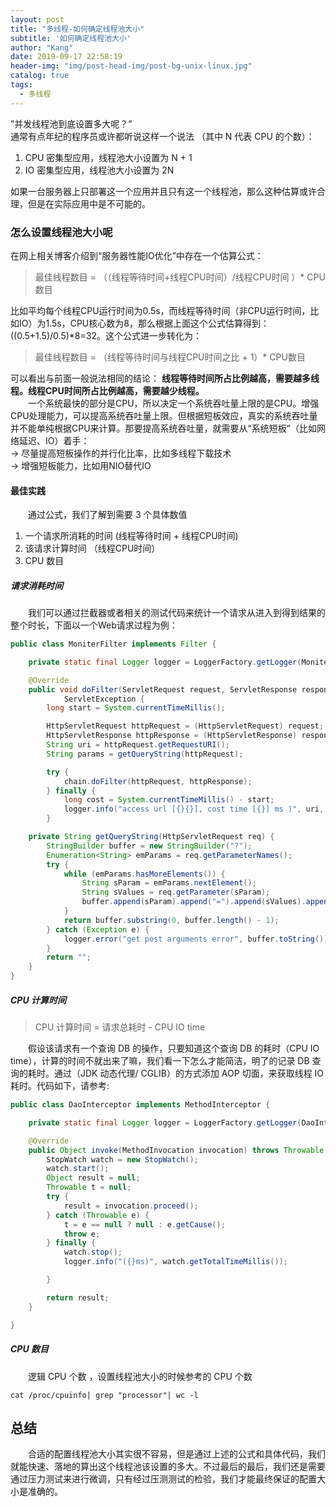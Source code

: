 ```yaml
---
layout: post
title: "多线程-如何确定线程池大小"
subtitle: '如何确定线程池大小'
author: "Kang"
date: 2019-09-17 22:58:19
header-img: "img/post-head-img/post-bg-unix-linux.jpg"
catalog: true
tags:
  - 多线程
---
```


”并发线程池到底设置多大呢？”   
通常有点年纪的程序员或许都听说这样一个说法 （其中 N 代表 CPU 的个数）：
>
1. CPU 密集型应用，线程池大小设置为 N + 1
2. IO 密集型应用，线程池大小设置为 2N

如果一台服务器上只部署这一个应用并且只有这一个线程池，那么这种估算或许合理，但是在实际应用中是不可能的。  

### 怎么设置线程池大小呢
在网上相关博客介绍到“服务器性能IO优化”中存在一个估算公式：   
>最佳线程数目 = （（线程等待时间+线程CPU时间）/线程CPU时间 ）* CPU数目

比如平均每个线程CPU运行时间为0.5s，而线程等待时间（非CPU运行时间，比如IO）为1.5s，CPU核心数为8，那么根据上面这个公式估算得到：((0.5+1.5)/0.5)*8=32。这个公式进一步转化为：  
>最佳线程数目 = （线程等待时间与线程CPU时间之比 + 1）* CPU数目

可以看出与前面一般说法相同的结论：
**线程等待时间所占比例越高，需要越多线程。线程CPU时间所占比例越高，需要越少线程。**  
&emsp;&emsp;一个系统最快的部分是CPU，所以决定一个系统吞吐量上限的是CPU。增强CPU处理能力，可以提高系统吞吐量上限。但根据短板效应，真实的系统吞吐量并不能单纯根据CPU来计算。那要提高系统吞吐量，就需要从“系统短板”（比如网络延迟、IO）着手：  
→ 尽量提高短板操作的并行化比率，比如多线程下载技术  
→ 增强短板能力，比如用NIO替代IO  
#### 最佳实践
&emsp;&emsp;通过公式，我们了解到需要 3 个具体数值
1. 一个请求所消耗的时间 (线程等待时间 + 线程CPU时间)
2. 该请求计算时间 （线程CPU时间）
3. CPU 数目

##### 请求消耗时间
&emsp;&emsp;我们可以通过拦截器或者相关的测试代码来统计一个请求从进入到得到结果的整个时长，下面以一个Web请求过程为例：  
```java 
public class MoniterFilter implements Filter {

    private static final Logger logger = LoggerFactory.getLogger(MoniterFilter.class);

    @Override
    public void doFilter(ServletRequest request, ServletResponse response, FilterChain chain) throws IOException,
            ServletException {
        long start = System.currentTimeMillis();

        HttpServletRequest httpRequest = (HttpServletRequest) request;
        HttpServletResponse httpResponse = (HttpServletResponse) response;
        String uri = httpRequest.getRequestURI();
        String params = getQueryString(httpRequest);

        try {
            chain.doFilter(httpRequest, httpResponse);
        } finally {
            long cost = System.currentTimeMillis() - start;
            logger.info("access url [{}{}], cost time [{}] ms )", uri, params, cost);
        }

    private String getQueryString(HttpServletRequest req) {
        StringBuilder buffer = new StringBuilder("?");
        Enumeration<String> emParams = req.getParameterNames();
        try {
            while (emParams.hasMoreElements()) {
                String sParam = emParams.nextElement();
                String sValues = req.getParameter(sParam);
                buffer.append(sParam).append("=").append(sValues).append("&");
            }
            return buffer.substring(0, buffer.length() - 1);
        } catch (Exception e) {
            logger.error("get post arguments error", buffer.toString());
        }
        return "";
    }
}
```

##### CPU 计算时间
>CPU 计算时间 = 请求总耗时 - CPU IO time  

&emsp;&emsp;假设该请求有一个查询 DB 的操作，只要知道这个查询 DB 的耗时（CPU IO time），计算的时间不就出来了嘛，我们看一下怎么才能简洁，明了的记录 DB 查询的耗时。通过（JDK 动态代理/ CGLIB）的方式添加 AOP 切面，来获取线程 IO 耗时。代码如下，请参考:    
```java
public class DaoInterceptor implements MethodInterceptor {

    private static final Logger logger = LoggerFactory.getLogger(DaoInterceptor.class);

    @Override
    public Object invoke(MethodInvocation invocation) throws Throwable {
        StopWatch watch = new StopWatch();
        watch.start();
        Object result = null;
        Throwable t = null;
        try {
            result = invocation.proceed();
        } catch (Throwable e) {
            t = e == null ? null : e.getCause();
            throw e;
        } finally {
            watch.stop();
            logger.info("({}ms)", watch.getTotalTimeMillis());

        }

        return result;
    }

}
```
##### CPU 数目
&emsp;&emsp;逻辑 CPU 个数 ，设置线程池大小的时候参考的 CPU 个数
```shell
cat /proc/cpuinfo| grep "processor"| wc -l
```

## 总结
&emsp;&emsp;合适的配置线程池大小其实很不容易，但是通过上述的公式和具体代码，我们就能快速、落地的算出这个线程池该设置的多大。不过最后的最后，我们还是需要通过压力测试来进行微调，只有经过压测测试的检验，我们才能最终保证的配置大小是准确的。
  
